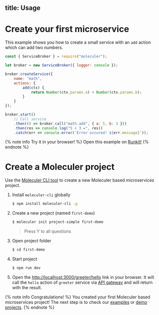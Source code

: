 title: Usage
---

# Create your first microservice
This example shows you how to create a small service with an `add` action which can add two numbers.

```js
const { ServiceBroker } = require("moleculer");

let broker = new ServiceBroker({ logger: console });

broker.createService({
    name: "math",
    actions: {
        add(ctx) {
            return Number(ctx.params.a) + Number(ctx.params.b);
        }
    }
});

broker.start()
    // Call service
    .then(() => broker.call("math.add", { a: 5, b: 3 }))
    .then(res => console.log("5 + 3 =", res))
    .catch(err => console.error(`Error occured! ${err.message}`));
```

{% note info Try it in your browser! %}
Open this example on [Runkit!](https://runkit.com/icebob/moleculer-usage)
{% endnote %}

# Create a Moleculer project
Use the [Moleculer CLI tool](moleculer-cli.html) to create a new Moleculer based microservices project.

1. Install `moleculer-cli` globally
    ```bash
    $ npm install moleculer-cli -g
    ```
2. Create a new project (named `first-demo`)
    ```bash
    $ moleculer init project-simple first-demo
    ```
    > Press Y to all questions
    
3. Open project folder
    ```bash
    $ cd first-demo
    ```
    
4. Start project
    ```bash
    $ npm run dev
    ```
5. Open the [http://localhost:3000/greeter/hello](http://localhost:3000/greeter/hello) link in your browser. It will call the `hello` action of `greeter` service via [API gateway](https://github.com/ice-services/moleculer-web) and will return with the result.

{% note info Congratulations! %}
You created your first Moleculer based microservices project! The next step is to check our [examples](examples.html) or [demo projects](https://github.com/ice-services/moleculer-examples).
{% endnote %}


